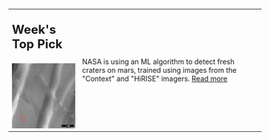 <table>
  <tr>
    <td>
      <p style="font-size: 24px"> <b> Week's Top Pick </b> </p>
      <img src="/assets/crater.png" style="width:200px;height:130px;">
    </td>
    <td>
      <p> NASA is using an ML algorithm to detect fresh craters on mars, trained using images from the "Context" and "HiRISE" imagers. <a href="/news"> Read more </a> </p>
    </td>
  </tr>
</table>
